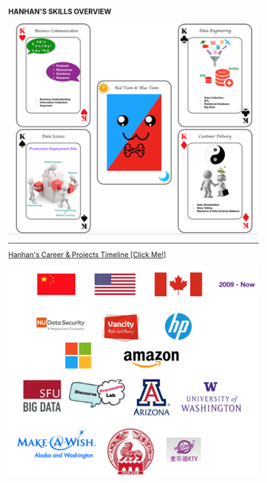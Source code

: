 
<b>HANHAN'S SKILLS OVERVIEW</b>

![Skills Poker Cards](https://github.com/hanhanwu/Hanhan_My_Career_Timeline/blob/master/my_skills_poker_cards.png)


***************************************************************************************

[Hanhan's Career & Projects Timeline [Click Me!]][1]

![my work places](https://github.com/hanhanwu/Hanhan_My_Career_Timeline/blob/master/my_logos.png)

[1]:https://github.com/hanhanwu/Hanhan_My_Career_Timeline/blob/master/Hanhan_DataScience_Career_Timeline.pdf


